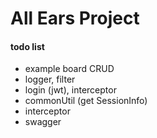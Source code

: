 # All Ears Project
#### todo list
* example board CRUD
* logger, filter
* login (jwt), interceptor
* commonUtil (get SessionInfo)
* interceptor
* swagger